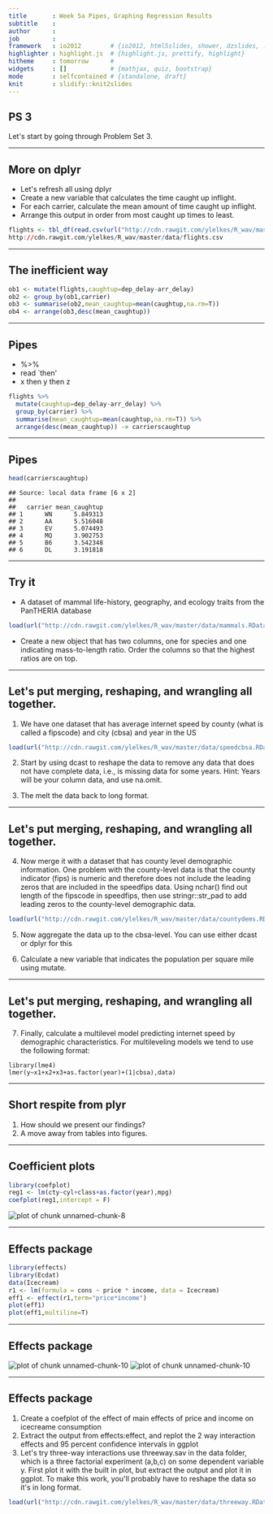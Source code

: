 ```yaml
---
title       : Week 5a Pipes, Graphing Regression Results
subtitle    : 
author      : 
job         : 
framework   : io2012        # {io2012, html5slides, shower, dzslides, ...}
highlighter : highlight.js  # {highlight.js, prettify, highlight}
hitheme     : tomorrow      # 
widgets     : []            # {mathjax, quiz, bootstrap}
mode        : selfcontained # {standalone, draft}
knit        : slidify::knit2slides
---
```

## PS 3
Let's start by going through Problem Set 3.

---
## More on dplyr
* Let's refresh all using dplyr
* Create a new variable that calculates the time caught up inflight.
* For each carrier, calculate the mean amount of time caught up inflight.
* Arrange this output in order from most caught up times to least.


```r
flights <- tbl_df(read.csv(url("http://cdn.rawgit.com/ylelkes/R_wav/master/data/flights.csv")))
http://cdn.rawgit.com/ylelkes/R_wav/master/data/flights.csv
```

---
## The inefficient way

```r
ob1 <- mutate(flights,caughtup=dep_delay-arr_delay)
ob2 <- group_by(ob1,carrier)
ob3 <- summarise(ob2,mean_caughtup=mean(caughtup,na.rm=T))
ob4 <- arrange(ob3,desc(mean_caughtup))
```

---
## Pipes
* %>%
* read `then'
* x then y then z 


```r
flights %>% 
  mutate(caughtup=dep_delay-arr_delay) %>% 
  group_by(carrier) %>%
  summarise(mean_caughtup=mean(caughtup,na.rm=T)) %>%
  arrange(desc(mean_caughtup)) -> carrierscaughtup
```

---
## Pipes


```r
head(carrierscaughtup)
```

```
## Source: local data frame [6 x 2]
## 
##   carrier mean_caughtup
## 1      WN      5.849313
## 2      AA      5.516048
## 3      EV      5.074493
## 4      MQ      3.902753
## 5      B6      3.542348
## 6      DL      3.191818
```

---
## Try it

- A dataset of mammal life-history, geography, and ecology traits from the PanTHERIA database


```r
load(url("http://cdn.rawgit.com/ylelkes/R_wav/master/data/mammals.RData"))
```
* Create a new object that has two columns, one for species and one indicating mass-to-length ratio. Order the columns so that the highest ratios are on top. 

---
## Let's put merging, reshaping, and wrangling all together. 
1. We have one dataset that has average internet speed by county (what is called a fipscode) and city (cbsa) and year in the US


```r
load(url("http://cdn.rawgit.com/ylelkes/R_wav/master/data/speedcbsa.RData"))
```
2. Start by using dcast to reshape the data to remove any data that does not have complete data, i.e., is missing data for some years. Hint: Years will be your column data, and use na.omit.

3. The melt the data back to long format.

---
## Let's put merging, reshaping, and wrangling all together. 

4. Now merge it with a dataset that has county level demographic information. One problem with the county-level data is that the county indicator (fips) is numeric and therefore does not include the leading zeros that are included in the speedfips data. Using nchar() find out length of the fipscode in speedfips, then use stringr::str_pad to add leading zeros to the county-level demographic data. 


```r
load(url("http://cdn.rawgit.com/ylelkes/R_wav/master/data/countydems.RData"))
```

5. Now aggregate the data up to the cbsa-level. You can use either dcast or dplyr for this

6. Calculate a new variable that indicates the population per square mile using mutate.

---
## Let's put merging, reshaping, and wrangling all together. 

7. Finally, calculate a multilevel model predicting internet speed by demographic characteristics. For multileveling models we tend to use the following format:

```
library(lme4)
lmer(y~x1+x2+x3+as.factor(year)+(1|cbsa),data)
```

---
## Short respite from plyr

1. How should we present our findings?
2. A move away from tables into figures.

---
## Coefficient plots

```r
library(coefplot)
reg1 <- lm(cty~cyl+class+as.factor(year),mpg)
coefplot(reg1,intercept = F)
```

![plot of chunk unnamed-chunk-8](assets/fig/unnamed-chunk-8-1.png) 

---
## Effects package

```r
library(effects)
library(Ecdat)
data(Icecream)
r1 <- lm(formula = cons ~ price * income, data = Icecream)  
eff1 <- effect(r1,term="price*income")
plot(eff1)
plot(eff1,multiline=T)
```

---
## Effects package
![plot of chunk unnamed-chunk-10](assets/fig/unnamed-chunk-10-1.png) ![plot of chunk unnamed-chunk-10](assets/fig/unnamed-chunk-10-2.png) 


---
## Effects package
1. Create a coefplot of the effect of main effects of price and income on icecreame consumption
2. Extract the output from effects:effect, and replot the 2 way interaction effects and 95 percent confidence intervals in ggplot
3. Let's try three-way interactions use threeway.sav in the data folder, which is a three factorial experiment (a,b,c) on some dependent variable y. First plot it with the built in plot, but extract the output and plot it in ggplot. To make this work, you'll probably have to reshape the data so it's in long format. 


```r
load(url("http://cdn.rawgit.com/ylelkes/R_wav/master/data/threeway.RData"))
```
